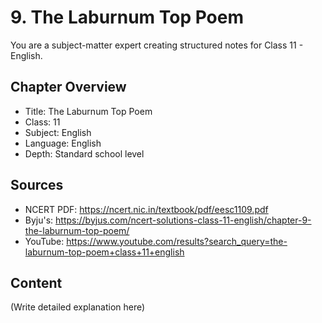 # 9. The Laburnum Top Poem

You are a subject-matter expert creating structured notes for Class 11 - English.

## Chapter Overview
- Title: The Laburnum Top Poem
- Class: 11
- Subject: English
- Language: English
- Depth: Standard school level

## Sources
- NCERT PDF: https://ncert.nic.in/textbook/pdf/eesc1109.pdf
- Byju's: https://byjus.com/ncert-solutions-class-11-english/chapter-9-the-laburnum-top-poem/
- YouTube: https://www.youtube.com/results?search_query=the-laburnum-top-poem+class+11+english

## Content
(Write detailed explanation here)
